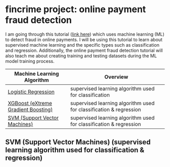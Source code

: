 # fincrime project: online payment fraud detection

I am going through this tutorial ([link here](https://www.geeksforgeeks.org/online-payment-fraud-detection-using-machine-learning-in-python/)) which uses machine learning (ML) to detect fraud in online payments. I will be using this tutorial to learn about supervised machine learning and the specific types such as classification and regression. Additionally, the online payment fraud detection tutorial will also teach me about creating training and testing datasets during the ML model training process.

| Machine Learning Algorithm  | Overview |
| ------------- | ------------- |
| [Logistic Regression](https://github.com/hsarfraz/fincrime-online-payment-fraud-detection-/blob/main/logistic%20regression.md)  | supervised learning algorithm used for classification  | 
| [XGBoost (eXtreme Gradient Boosting)](https://github.com/hsarfraz/fincrime-online-payment-fraud-detection-/blob/main/XGBoost%20(eXtreme%20gradient%20boosting).md)  | supervised learning algorithm used for classification & regression  |
| [SVM (Support Vector Machines)](https://github.com/hsarfraz/fincrime-online-payment-fraud-detection-/blob/main/SVM%20(Support%20Vector%20Machines).md)  | supervised learning algorithm used for classification & regression  |


## SVM (Support Vector Machines) (supervised learning algorithm used for classification & regression)
